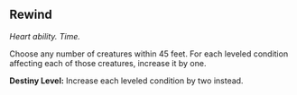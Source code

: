 ## Rewind

_Heart ability. Time._

Choose any number of creatures within 45 feet. For each leveled condition affecting each of those creatures, increase it by one.

**Destiny Level:**
Increase each leveled condition by two instead.
